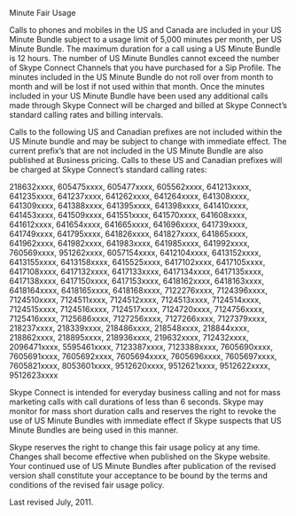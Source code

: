 Minute Fair Usage

Calls to phones and mobiles in the US and Canada are included in your US Minute Bundle subject to a usage limit of 5,000 minutes per month, per US Minute Bundle. The maximum duration for a call using a US Minute Bundle is 12 hours. The number of US Minute Bundles cannot exceed the number of Skype Connect Channels that you have purchased for a Sip Profile. The minutes included in the US Minute Bundle do not roll over from month to month and will be lost if not used within that month. Once the minutes included in your US Minute Bundle have been used any additional calls made through Skype Connect will be charged and billed at Skype Connect’s standard calling rates and billing intervals.

Calls to the following US and Canadian prefixes are not included within the US Minute bundle and may be subject to change with immediate effect. The current prefix’s that are not included in the US Minute Bundle are also published at Business pricing. Calls to these US and Canadian prefixes will be charged at Skype Connect’s standard calling rates:

218632xxxx, 605475xxxx, 605477xxxx, 605562xxxx, 641213xxxx, 641235xxxx, 641237xxxx, 641262xxxx, 641264xxxx, 641308xxxx, 641309xxxx, 641388xxxx, 641395xxxx, 641398xxxx, 641410xxxx, 641453xxxx, 641509xxxx, 641551xxxx, 641570xxxx, 641608xxxx, 641612xxxx, 641654xxxx, 641665xxxx, 641696xxxx, 641739xxxx, 641749xxxx, 641795xxxx, 641826xxxx, 641827xxxx, 641865xxxx, 641962xxxx, 641982xxxx, 641983xxxx, 641985xxxx, 641992xxxx, 760569xxxx, 951262xxxx, 6057154xxxx, 6412104xxxx, 6413152xxxx, 6413155xxxx, 6413158xxxx, 6415525xxxx, 6417102xxxx, 6417105xxxx, 6417108xxxx, 6417132xxxx, 6417133xxxx, 6417134xxxx, 6417135xxxx, 6417138xxxx, 6417150xxxx, 6417153xxxx, 6418162xxxx, 6418163xxxx, 6418164xxxx, 6418165xxxx, 6418168xxxx, 7122276xxxx, 7124396xxxx, 7124510xxxx, 7124511xxxx, 7124512xxxx, 7124513xxxx, 7124514xxxx, 7124515xxxx, 7124516xxxx, 7124517xxxx, 7124720xxxx, 7124756xxxx, 7125416xxxx, 7125686xxxx, 7127256xxxx, 7127266xxxx, 7127379xxxx, 218237xxxx, 218339xxxx, 218486xxxx, 218548xxxx, 218844xxxx, 218862xxxx, 218895xxxx, 218936xxxx, 219632xxxx, 712432xxxx, 2096471xxxx, 5595461xxxx, 7123387xxxx, 7123388xxxx, 7605690xxxx, 7605691xxxx, 7605692xxxx, 7605694xxxx, 7605696xxxx, 7605697xxxx, 7605821xxxx, 8053601xxxx, 9512620xxxx, 9512621xxxx, 9512622xxxx, 9512623xxxx

Skype Connect is intended for everyday business calling and not for mass marketing calls with call durations of less than 6 seconds. Skype may monitor for mass short duration calls and reserves the right to revoke the use of US Minute Bundles with immediate effect if Skype suspects that US Minute Bundles are being used in this manner.

Skype reserves the right to change this fair usage policy at any time. Changes shall become effective when published on the Skype website. Your continued use of US Minute Bundles after publication of the revised version shall constitute your acceptance to be bound by the terms and conditions of the revised fair usage policy.

Last revised July, 2011.